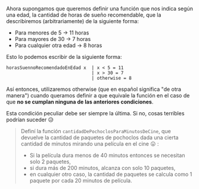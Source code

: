 Ahora supongamos que queremos definir una función que nos indica según una edad, la cantidad de horas de sueño recomendable, que la describiremos (arbitrariamente) de la siguiente forma:

* Para menores de 5 -> 11 horas
* Para mayores de 30 -> 7 horas
* Para cualquier otra edad -> 8 horas

Esto lo podemos escribir de la siguiente forma:

```
horasSuennoRecomendadoEnEdad x  | x < 5 = 11
                                | x > 30 = 7
                                | otherwise = 8
```

Así entonces, utilizaremos otherwise (que en español significa "de otra manera") cuando queramos definir a que equivale la función en el caso de que **no se cumplan ninguna de las anteriores condiciones**.

Esta condición peculiar debe ser siempre la última. Si no, cosas terribles podrían suceder :disappointed_relieved:

> Definí la función `cantidadDePochoclosParaMinutosDeCine`, que devuelve la cantidad de paquetes de pochoclos dada una cierta cantidad de minutos mirando una película en el cine :stuck_out_tongue: :
>
> *   Si la película dura menos de 40 minutos entonces se necesitan solo 2 paquetes,
> *   si dura más de 200 minutos, alcanza con solo 10 paquetes,
> *   en cualquier otro caso, la cantidad de paquetes se calcula como 1 paquete por cada 20 minutos de película. 
